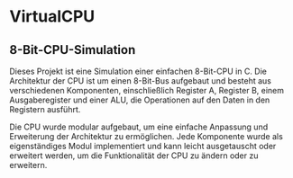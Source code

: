 # VirtualCPU
## 8-Bit-CPU-Simulation

Dieses Projekt ist eine Simulation einer einfachen 8-Bit-CPU in C. Die Architektur der CPU ist um einen 8-Bit-Bus aufgebaut und besteht aus verschiedenen Komponenten, einschließlich Register A, Register B, einem Ausgaberegister und einer ALU, die Operationen auf den Daten in den Registern ausführt.

Die CPU wurde modular aufgebaut, um eine einfache Anpassung und Erweiterung der Architektur zu ermöglichen. Jede Komponente wurde als eigenständiges Modul implementiert und kann leicht ausgetauscht oder erweitert werden, um die Funktionalität der CPU zu ändern oder zu erweitern.

